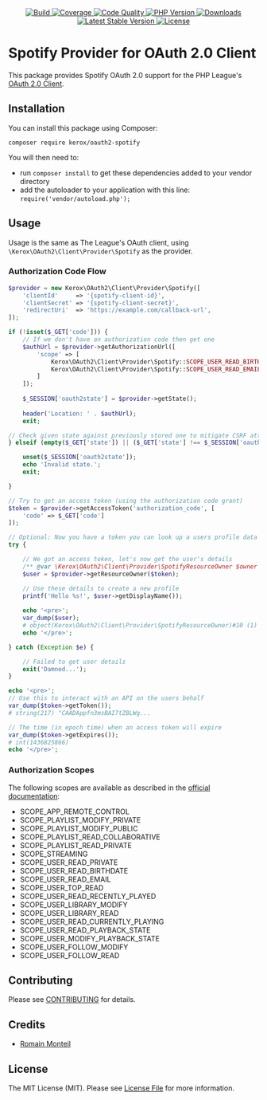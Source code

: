 <div align="center">
    <a href="https://travis-ci.org/ker0x/oauth2-spotify" title="Build">
        <img src="https://img.shields.io/travis/ker0x/oauth2-spotify.svg?style=for-the-badge" alt="Build">
    </a>
    <a href="https://scrutinizer-ci.com/g/ker0x/oauth2-spotify/" title="Coverage">
        <img src="https://img.shields.io/scrutinizer/coverage/g/ker0x/oauth2-spotify.svg?style=for-the-badge" alt="Coverage">
    </a>
    <a href="https://scrutinizer-ci.com/g/ker0x/oauth2-spotify/" title="Code Quality">
        <img src="https://img.shields.io/scrutinizer/g/ker0x/oauth2-spotify.svg?style=for-the-badge" alt="Code Quality">
    </a>
    <a href="https://php.net" title="PHP Version">
        <img src="https://img.shields.io/badge/php-%3E%3D%207.1-8892BF.svg?style=for-the-badge" alt="PHP Version">
    </a>
    <a href="https://packagist.org/packages/kerox/oauth2-spotify" title="Downloads">
        <img src="https://img.shields.io/packagist/dt/kerox/oauth2-spotify.svg?style=for-the-badge" alt="Downloads">
    </a>
    <a href="https://packagist.org/packages/kerox/oauth2-spotify" title="Latest Stable Version">
        <img src="https://img.shields.io/packagist/v/kerox/oauth2-spotify.svg?style=for-the-badge" alt="Latest Stable Version">
    </a>
    <a href="https://packagist.org/packages/kerox/oauth2-spotify" title="License">
        <img src="https://img.shields.io/packagist/l/kerox/oauth2-spotify.svg?style=for-the-badge" alt="License">
    </a>
</div>

# Spotify Provider for OAuth 2.0 Client

This package provides Spotify OAuth 2.0 support for the PHP League's [OAuth 2.0 Client](https://github.com/thephpleague/oauth2-client).

## Installation

You can install this package using Composer:

```
composer require kerox/oauth2-spotify
```

You will then need to:
* run ``composer install`` to get these dependencies added to your vendor directory
* add the autoloader to your application with this line: ``require('vendor/autoload.php');``

## Usage

Usage is the same as The League's OAuth client, using `\Kerox\OAuth2\Client\Provider\Spotify` as the provider.

### Authorization Code Flow

```php
$provider = new Kerox\OAuth2\Client\Provider\Spotify([
    'clientId'     => '{spotify-client-id}',
    'clientSecret' => '{spotify-client-secret}',
    'redirectUri'  => 'https://example.com/callback-url',
]);

if (!isset($_GET['code'])) {
    // If we don't have an authorization code then get one
    $authUrl = $provider->getAuthorizationUrl([
        'scope' => [
            Kerox\OAuth2\Client\Provider\Spotify::SCOPE_USER_READ_BIRTHDATE,
            Kerox\OAuth2\Client\Provider\Spotify::SCOPE_USER_READ_EMAIL,
        ]
    ]);
    
    $_SESSION['oauth2state'] = $provider->getState();
    
    header('Location: ' . $authUrl);
    exit;

// Check given state against previously stored one to mitigate CSRF attack
} elseif (empty($_GET['state']) || ($_GET['state'] !== $_SESSION['oauth2state'])) {

    unset($_SESSION['oauth2state']);
    echo 'Invalid state.';
    exit;

}

// Try to get an access token (using the authorization code grant)
$token = $provider->getAccessToken('authorization_code', [
    'code' => $_GET['code']
]);

// Optional: Now you have a token you can look up a users profile data
try {

    // We got an access token, let's now get the user's details
    /** @var \Kerox\OAuth2\Client\Provider\SpotifyResourceOwner $owner */
    $user = $provider->getResourceOwner($token);

    // Use these details to create a new profile
    printf('Hello %s!', $user->getDisplayName());
    
    echo '<pre>';
    var_dump($user);
    # object(Kerox\OAuth2\Client\Provider\SpotifyResourceOwner)#10 (1) { ...
    echo '</pre>';

} catch (Exception $e) {

    // Failed to get user details
    exit('Damned...');
}

echo '<pre>';
// Use this to interact with an API on the users behalf
var_dump($token->getToken());
# string(217) "CAADAppfn3msBAI7tZBLWg...

// The time (in epoch time) when an access token will expire
var_dump($token->getExpires());
# int(1436825866)
echo '</pre>';
```

### Authorization Scopes

The following scopes are available as described in the [official documentation](https://developer.spotify.com/documentation/general/guides/scopes/):

* SCOPE_APP_REMOTE_CONTROL
* SCOPE_PLAYLIST_MODIFY_PRIVATE
* SCOPE_PLAYLIST_MODIFY_PUBLIC
* SCOPE_PLAYLIST_READ_COLLABORATIVE
* SCOPE_PLAYLIST_READ_PRIVATE
* SCOPE_STREAMING
* SCOPE_USER_READ_PRIVATE
* SCOPE_USER_READ_BIRTHDATE
* SCOPE_USER_READ_EMAIL
* SCOPE_USER_TOP_READ
* SCOPE_USER_READ_RECENTLY_PLAYED
* SCOPE_USER_LIBRARY_MODIFY
* SCOPE_USER_LIBRARY_READ
* SCOPE_USER_READ_CURRENTLY_PLAYING
* SCOPE_USER_READ_PLAYBACK_STATE
* SCOPE_USER_MODIFY_PLAYBACK_STATE
* SCOPE_USER_FOLLOW_MODIFY
* SCOPE_USER_FOLLOW_READ

## Contributing

Please see [CONTRIBUTING](https://github.com/ker0x/oauth2-spotify/blob/master/CONTRIBUTING.md) for details.

## Credits

- [Romain Monteil](https://github.com/ker0x)

## License

The MIT License (MIT). Please see [License File](https://github.com/ker0x/oauth2-spotify/blob/master/LICENSE) for more information.
